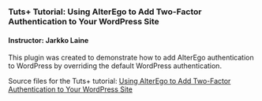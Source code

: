 ### Tuts+ Tutorial: Using AlterEgo to Add Two-Factor Authentication to Your WordPress Site

#### Instructor: Jarkko Laine

This plugin was created to demonstrate how to add AlterEgo authentication to WordPress by overriding the default WordPress authentication.

Source files for the Tuts+ tutorial: [Using AlterEgo to Add Two-Factor Authentication to Your WordPress Site](http://code.tutsplus.com/tutorials/using-alterego-to-add-two-factor-authentication-to-your-wordpress-site--cms-22362)
